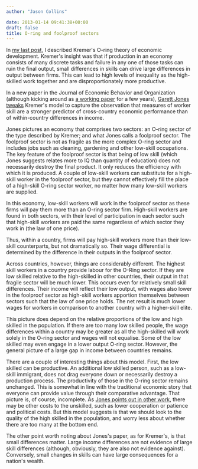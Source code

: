 ```yaml
---
author: "Jason Collins"

date: 2013-01-14 09:41:38+00:00
draft: false
title: O-ring and foolproof sectors
---
```


In [my last post](https://www.jasoncollins.blog/kremers-o-ring-theory-of-economic-development/), I described Kremer's O-ring theory of economic development. Kremer's insight was that if production in an economy consists of many discrete tasks and failure in any one of those tasks can ruin the final output, small differences in skills can drive large differences in output between firms. This can lead to high levels of inequality as the high-skilled work together and are disproportionately more productive.

In a new paper in the Journal of Economic Behavior and Organization (although kicking around as [a working paper](http://mason.gmu.edu/~gjonesb/O%20Ring%20Foolproof.pdf) for a few years), [Garett Jones tweaks](http://www.sciencedirect.com/science/article/pii/S0167268112002193) Kremer's model to capture the observation that measures of worker skill are a stronger predictor of cross-country economic performance than of within-country differences in income.

Jones pictures an economy that comprises two sectors: an O-ring sector of the type described by Kremer; and what Jones calls a foolproof sector. The foolproof sector is not as fragile as the more complex O-ring sector and includes jobs such as cleaning, gardening and other low-skill occupations. The key feature of the foolproof sector is that being of low skill (which Jones suggests relates more to IQ than quantity of education) does not necessarily destroy the final product. It only reduces the efficiency with which it is produced. A couple of low-skill workers can substitute for a high-skill worker in the foolproof sector, but they cannot effectively fill the place of a high-skill O-ring sector worker, no matter how many low-skill workers are supplied.

In this economy, low-skill workers will work in the foolproof sector as these firms will pay them more than an O-ring sector firm. High-skill workers are found in both sectors, with their level of participation in each sector such that high-skill workers are paid the same regardless of which sector they work in (the law of one price).

Thus, within a country, firms will pay high-skill workers more than their low-skill counterparts, but not dramatically so. Their wage differential is determined by the difference in their outputs in the foolproof sector.

Across countries, however, things are considerably different. The highest skill workers in a country provide labour for the O-Ring sector. If they are low skilled relative to the high-skilled in other countries, their output in that fragile sector will be much lower. This occurs even for relatively small skill differences. Their income will reflect their low output, with wages also lower in the foolproof sector as high-skill workers apportion themselves between sectors such that the law of one price holds. The net result is much lower wages for workers in comparison to another country with a higher-skill elite.

This picture does depend on the relative proportions of the low and high skilled in the population. If there are too many low skilled people, the wage differences within a country may be greater as all the high-skilled will work solely in the O-ring sector and wages will not equalise. Some of the low skilled may even engage in a lower output O-ring sector. However, the general picture of a large gap in income between countries remains.

There are a couple of interesting things about this model. First, the low skilled can be productive. An additional low skilled person, such as a low-skill immigrant, does not drag everyone down or necessarily destroy a production process. The productivity of those in the O-ring sector remains unchanged. This is somewhat in line with the traditional economic story that everyone can provide value through their comparative advantage. That picture is, of course, incomplete. As [Jones points out in other work](https://www.jasoncollins.blog/jones-on-iq-and-productivity/), there may be other costs to the unskilled, such as lower cooperation or patience and political costs. But this model suggests is that we should look to the quality of the high skilled in the population, and worry less about whether there are too many at the bottom end.

The other point worth noting about Jones's paper, as for Kremer's, is that small differences matter. Large income differences are not evidence of large skill differences (although, obviously, they are also not evidence against). Conversely, small changes in skills can have large consequences for a nation's wealth.
